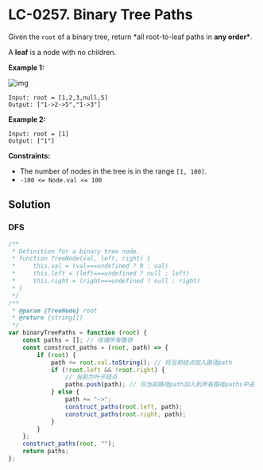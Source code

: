 # LC-0257. Binary Tree Paths

Given the `root` of a binary tree, return \*all root-to-leaf paths in **any order\***.

A **leaf** is a node with no children.

**Example 1:**

![img](https://assets.leetcode.com/uploads/2021/03/12/paths-tree.jpg)

```
Input: root = [1,2,3,null,5]
Output: ["1->2->5","1->3"]
```

**Example 2:**

```
Input: root = [1]
Output: ["1"]
```

**Constraints:**

-   The number of nodes in the tree is in the range `[1, 100]`.
-   `-100 <= Node.val <= 100`

## Solution

### DFS

```javascript
/**
 * Definition for a binary tree node.
 * function TreeNode(val, left, right) {
 *     this.val = (val===undefined ? 0 : val)
 *     this.left = (left===undefined ? null : left)
 *     this.right = (right===undefined ? null : right)
 * }
 */
/**
 * @param {TreeNode} root
 * @return {string[]}
 */
var binaryTreePaths = function (root) {
    const paths = []; // 存储所有路径
    const construct_paths = (root, path) => {
        if (root) {
            path += root.val.toString(); // 将当前结点加入路径path
            if (!root.left && !root.right) {
                // 当前为叶子结点
                paths.push(path); // 将当前路径path加入到所有路径paths中去
            } else {
                path += "->";
                construct_paths(root.left, path);
                construct_paths(root.right, path);
            }
        }
    };
    construct_paths(root, "");
    return paths;
};
```
